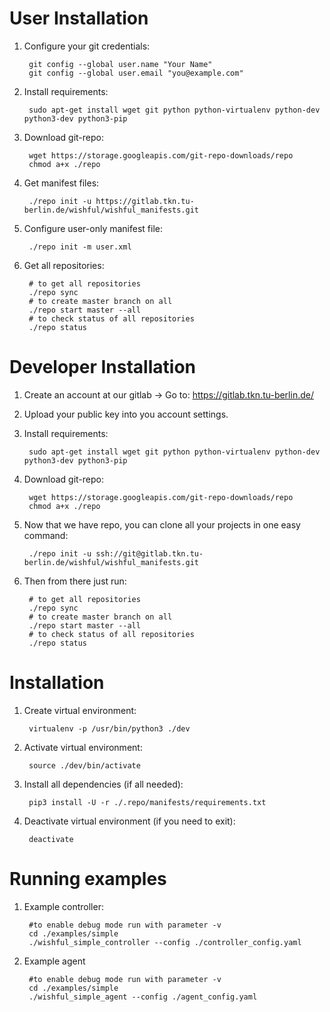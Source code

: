 User Installation
=================

1. Configure your git credentials:

        git config --global user.name "Your Name"
        git config --global user.email "you@example.com"

2. Install requirements:

        sudo apt-get install wget git python python-virtualenv python-dev python3-dev python3-pip

3. Download git-repo:

        wget https://storage.googleapis.com/git-repo-downloads/repo
        chmod a+x ./repo

4. Get manifest files:

        ./repo init -u https://gitlab.tkn.tu-berlin.de/wishful/wishful_manifests.git

5. Configure user-only manifest file:

        ./repo init -m user.xml

6. Get all repositories:

        # to get all repositories
        ./repo sync
        # to create master branch on all
        ./repo start master --all
        # to check status of all repositories
        ./repo status


Developer Installation
======================

1. Create an account at our gitlab -> Go to: https://gitlab.tkn.tu-berlin.de/

2. Upload your public key into you account settings.

3. Install requirements:

        sudo apt-get install wget git python python-virtualenv python-dev python3-dev python3-pip

4. Download git-repo:

        wget https://storage.googleapis.com/git-repo-downloads/repo
        chmod a+x ./repo

5. Now that we have repo, you can clone all your projects in one easy command:

        ./repo init -u ssh://git@gitlab.tkn.tu-berlin.de/wishful/wishful_manifests.git

6. Then from there just run:

        # to get all repositories
        ./repo sync
        # to create master branch on all
        ./repo start master --all
        # to check status of all repositories
        ./repo status


Installation
============

1. Create virtual environment:

        virtualenv -p /usr/bin/python3 ./dev

2. Activate virtual environment:

        source ./dev/bin/activate

3. Install all dependencies (if all needed):

        pip3 install -U -r ./.repo/manifests/requirements.txt

4. Deactivate virtual environment (if you need to exit):

        deactivate

Running examples
================

1. Example controller:

        #to enable debug mode run with parameter -v
        cd ./examples/simple
        ./wishful_simple_controller --config ./controller_config.yaml

2. Example agent

        #to enable debug mode run with parameter -v
        cd ./examples/simple
        ./wishful_simple_agent --config ./agent_config.yaml